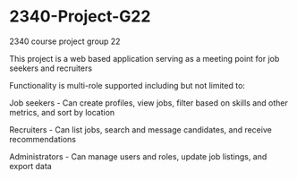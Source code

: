 # 2340-Project-G22
2340 course project group 22

This project is a web based application serving as a meeting point for job seekers and recruiters

Functionality is multi-role supported including but not limited to:

Job seekers - Can create profiles, view jobs, filter based on skills and other metrics, and sort by location

Recruiters - Can list jobs, search and message candidates, and receive recommendations

Administrators - Can manage users and roles, update job listings, and export data
